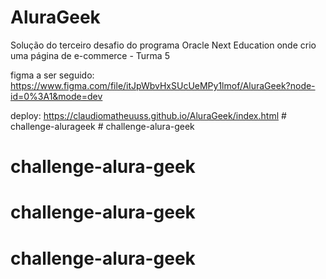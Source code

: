 # AluraGeek
Solução do terceiro desafio do programa Oracle Next Education onde crio uma página de e-commerce - Turma 5

figma a ser seguido: https://www.figma.com/file/itJpWbvHxSUcUeMPy1lmof/AluraGeek?node-id=0%3A1&mode=dev

deploy: https://claudiomatheuuss.github.io/AluraGeek/index.html
#   c h a l l e n g e - a l u r a g e e k  
 # challenge-alura-geek
# challenge-alura-geek
# challenge-alura-geek
# challenge-alura-geek

